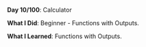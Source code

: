 **Day 10/100**: Calculator

**What I Did**: Beginner - Functions with Outputs.

**What I Learned**: Functions with Outputs.
